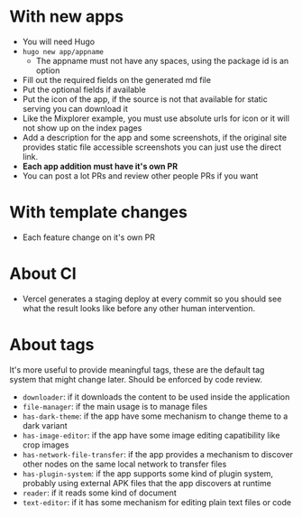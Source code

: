 # With new apps

- You will need Hugo
- `hugo new app/appname`
    - The appname must not have any spaces, using the package id is an option
- Fill out the required fields on the generated md file
- Put the optional fields if available
- Put the icon of the app, if the source is not that available for static serving you can download it
- Like the Mixplorer example, you must use absolute urls for icon or it will not show up on the index pages
- Add a description for the app and some screenshots, if the original site provides static file accessible 
 screenshots you can just use the direct link.
- **Each app addition must have it's own PR**
- You can post a lot PRs and review other people PRs if you want

# With template changes
- Each feature change on it's own PR

# About CI
- Vercel generates a staging deploy at every commit so you should see what the result looks like before any 
other human intervention.

# About tags

It's more useful to provide meaningful tags, these are the default tag system that might change later. Should be enforced by code review.
- `downloader`: if it downloads the content to be used inside the application
- `file-manager`: if the main usage is to manage files
- `has-dark-theme`: if the app have some mechanism to change theme to a dark variant
- `has-image-editor`: if the app have some image editing capatibility like crop images
- `has-network-file-transfer`: if the app provides a mechanism to discover other nodes on the same local network to transfer files
- `has-plugin-system`: if the app supports some kind of plugin system, probably using external APK files that the app discovers at runtime
- `reader`: if it reads some kind of document
- `text-editor`: if it has some mechanism for editing plain text files or code
